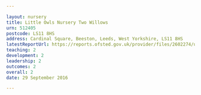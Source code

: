 ```yaml
---

layout: nursery
title: Little Owls Nursery Two Willows
urn: 512405
postcode: LS11 8HS
address: Cardinal Square, Beeston, Leeds, West Yorkshire, LS11 8HS
latestReportUrl: https://reports.ofsted.gov.uk/provider/files/2602274/urn/512405.pdf
teaching: 2
development: 2
leadership: 2
outcomes: 2
overall: 2
date: 29 September 2016

---
```

